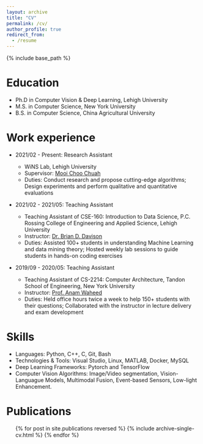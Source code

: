 ```yaml
---
layout: archive
title: "CV"
permalink: /cv/
author_profile: true
redirect_from:
  - /resume
---
```


{% include base_path %}

Education
======
* Ph.D in Computer Vision & Deep Learning, Lehigh University
* M.S. in Computer Science, New York University
* B.S. in Computer Science, China Agricultural University

Work experience
======
* 2021/02 - Present: Research Assistant
  * WiNS Lab, Lehigh University
  * Supervisor: [Mooi Choo Chuah](https://www.cse.lehigh.edu/~chuah/)
  * Duties: Conduct research and propose cutting-edge algorithms; Design experiments and perform qualitative and quantitative evaluations

* 2021/02 - 2021/05: Teaching Assistant
  * Teaching Assistant of CSE-160: Introduction to Data Science, P.C. Rossing College of Engineering and Applied Science, Lehigh University
  * Instructor: [Dr. Brian D. Davison](https://www.cse.lehigh.edu/~brian/)
  * Duties: Assisted 100+ students in understanding Machine Learning and data mining theory; Hosted weekly lab sessions to guide students in hands-on coding exercises

* 2019/09 - 2020/05: Teaching Assistant
  * Teaching Assistant of CS-2214: Computer Architecture, Tandon School of Engineering, New York University
  * Instructor: [Prof. Anam Waheed](https://www.linkedin.com/in/anam-waheed/)
  * Duties: Held office hours twice a week to help 150+ students with their questions; Collaborated with the instructor in lecture delivery and exam development
  
Skills
======
* Languages: Python, C++, C, Git, Bash
* Technologies & Tools: Visual Studio, Linux, MATLAB, Docker, MySQL
* Deep Learning Frameworks: Pytorch and TensorFlow
* Computer Vision Algorithms: Image/Video segmentation, Vision-Languague Models, Multimodal Fusion, Event-based Sensors, Low-light Enhancement.

Publications
======
  <ul>{% for post in site.publications reversed %}
    {% include archive-single-cv.html %}
  {% endfor %}</ul>
